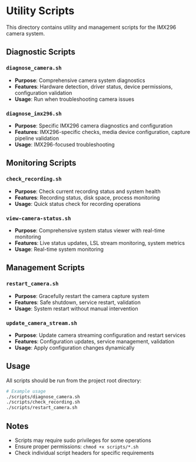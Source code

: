 # Utility Scripts

This directory contains utility and management scripts for the IMX296 camera system.

## Diagnostic Scripts

### `diagnose_camera.sh`
- **Purpose**: Comprehensive camera system diagnostics
- **Features**: Hardware detection, driver status, device permissions, configuration validation
- **Usage**: Run when troubleshooting camera issues

### `diagnose_imx296.sh`
- **Purpose**: Specific IMX296 camera diagnostics and configuration
- **Features**: IMX296-specific checks, media device configuration, capture pipeline validation
- **Usage**: IMX296-focused troubleshooting

## Monitoring Scripts

### `check_recording.sh`
- **Purpose**: Check current recording status and system health
- **Features**: Recording status, disk space, process monitoring
- **Usage**: Quick status check for recording operations

### `view-camera-status.sh`
- **Purpose**: Comprehensive system status viewer with real-time monitoring
- **Features**: Live status updates, LSL stream monitoring, system metrics
- **Usage**: Real-time system monitoring

## Management Scripts

### `restart_camera.sh`
- **Purpose**: Gracefully restart the camera capture system
- **Features**: Safe shutdown, service restart, validation
- **Usage**: System restart without manual intervention

### `update_camera_stream.sh`
- **Purpose**: Update camera streaming configuration and restart services
- **Features**: Configuration updates, service management, validation
- **Usage**: Apply configuration changes dynamically

## Usage

All scripts should be run from the project root directory:

```bash
# Example usage
./scripts/diagnose_camera.sh
./scripts/check_recording.sh
./scripts/restart_camera.sh
```

## Notes
- Scripts may require sudo privileges for some operations
- Ensure proper permissions: `chmod +x scripts/*.sh`
- Check individual script headers for specific requirements 